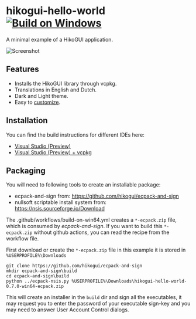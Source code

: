 hikogui-hello-world [![Build on Windows](https://github.com/hikogui/hikogui-hello-world/actions/workflows/build-on-windows.yml/badge.svg)](https://github.com/hikogui/hikogui-hello-world/actions/workflows/build-on-windows.yml)
====================
A minimal example of a HikoGUI application.


![Screenshot](docs/media/screenshot-20210218.gif)

Features
--------
 - Installs the HikoGUI library through vcpkg.
 - Translations in English and Dutch.
 - Dark and Light theme.
 - Easy to [customize](docs/customize.md).

Installation
------------
You can find the build instructions for different IDEs here:
 - [Visual Studio (Preview)](docs/build_with_visual_studio.md)
 - [Visual Studio (Preview) + vcpkg](docs/build_with_visual_studio_and_vcpkg.md)

Packaging
---------

You will need to following tools to create an installable package:
 - ecpack-and-sign from: <https://github.com/hikogui/ecpack-and-sign>
 - nullsoft scriptable install system from: <https://nsis.sourceforge.io/Download>

The .github/workflows/build-on-win64.yml creates a `*-ecpack.zip` file, which is consumed
by *ecpack-and-sign*. If you want to build this `*-ecpack.zip` without github actions,
you can read the recipe from the workflow file.

First download or create the `*-ecpack.zip` file in this example it is stored in
`%USERPROFILE%\Downloads`

```
git clone https://github.com/hikogui/ecpack-and-sign
mkdir ecpack-and-sign\build
cd ecpack-and-sign\build
python ../ecpack-nsis.py %USERPROFILE%\Downloads\hikogui-hello-world-0.7.0-win64-ecpack.zip
```

This will create an installer in the `build` dir and sign all the executables, it may request
you to enter the password of your executable sign-key and you may need
to answer User Account Control dialogs.

